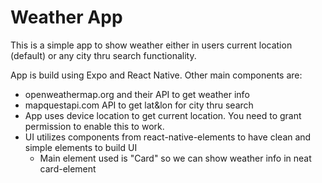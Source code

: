# Weather App

This is a simple app to show weather either in users current location (default) or any city thru search functionality.

App is build using Expo and React Native. Other main components are:

 - openweathermap.org and their API to get weather info
 - mapquestapi.com API to get lat&lon for city thru search
 - App uses device location to get current location. You need to grant permission to enable this to work.
 - UI utilizes components from react-native-elements to have clean and simple elements to build UI
	- Main element used is "Card" so we can show weather info in neat card-element